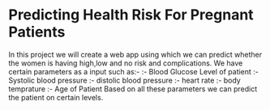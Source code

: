 # Predicting Health Risk For Pregnant Patients

In this project we will create a web app using which we can predict whether the women is having high,low and no risk and complications.
We have certain parameters as a input such as:- 
:- Blood Glucose Level of patient
:- Systolic blood pressure
:- distolic blood pressure 
:- heart rate
:- body temprature
:- Age of Patient
Based on all these parameters we can predict the patient on certain levels.

